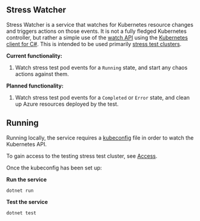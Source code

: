 ## Stress Watcher

Stress Watcher is a service that watches for Kubernetes resource changes and triggers actions on those events.
It is not a fully fledged Kubernetes controller, but rather a simple use of the [watch
API](https://kubernetes.io/docs/reference/using-api/api-concepts/#efficient-detection-of-changes) using the [Kubernetes
client for C#](https://github.com/kubernetes-client/csharp). This is intended to be used primarily [stress
test clusters](https://github.com/Azure/azure-sdk-tools/blob/main/tools/stress-cluster/chaos/README.md).


**Current functionality:**

1. Watch stress test pod events for a `Running` state, and start any chaos actions against them.


**Planned functionality:**

1. Watch stress test pod events for a `Completed` or `Error` state, and clean up Azure resources deployed by the test.


## Running

Running locally, the service requires a
[kubeconfig](https://kubernetes.io/docs/concepts/configuration/organize-cluster-access-kubeconfig/) file in order to
watch the Kubernetes API.

To gain access to the testing stress test cluster, see
[Access](https://github.com/Azure/azure-sdk-tools/blob/main/tools/stress-cluster/chaos/README.md#access).

Once the kubeconfig has been set up:

**Run the service**

```
dotnet run
```

**Test the service**

```
dotnet test
```